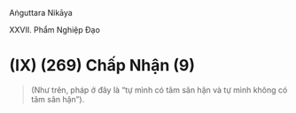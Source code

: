 Aṅguttara Nikāya

XXVII. Phẩm Nghiệp Ðạo

# (IX) (269) Chấp Nhận (9)

> (Như trên, pháp ở đây là “tự mình có tâm sân hận và tự mình không có tâm sân hận”).

